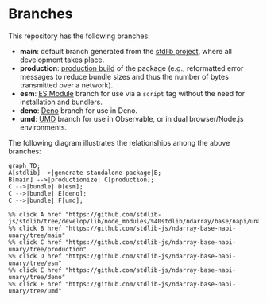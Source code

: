 <!--

@license Apache-2.0

Copyright (c) 2022 The Stdlib Authors.

Licensed under the Apache License, Version 2.0 (the "License");
you may not use this file except in compliance with the License.
You may obtain a copy of the License at

    http://www.apache.org/licenses/LICENSE-2.0

Unless required by applicable law or agreed to in writing, software
distributed under the License is distributed on an "AS IS" BASIS,
WITHOUT WARRANTIES OR CONDITIONS OF ANY KIND, either express or implied.
See the License for the specific language governing permissions and
limitations under the License.

-->

# Branches

This repository has the following branches:

-   **main**: default branch generated from the [stdlib project][stdlib-url], where all development takes place.
-   **production**: [production build][production-url] of the package (e.g., reformatted error messages to reduce bundle sizes and thus the number of bytes transmitted over a network).
-   **esm**: [ES Module][esm-url] branch for use via a `script` tag without the need for installation and bundlers.
-   **deno**: [Deno][deno-url] branch for use in Deno.
-   **umd**: [UMD][umd-url] branch for use in Observable, or in dual browser/Node.js environments.

The following diagram illustrates the relationships among the above branches:

```mermaid
graph TD;
A[stdlib]-->|generate standalone package|B;
B[main] -->|productionize| C[production];
C -->|bundle| D[esm];
C -->|bundle| E[deno];
C -->|bundle| F[umd];

%% click A href "https://github.com/stdlib-js/stdlib/tree/develop/lib/node_modules/%40stdlib/ndarray/base/napi/unary"
%% click B href "https://github.com/stdlib-js/ndarray-base-napi-unary/tree/main"
%% click C href "https://github.com/stdlib-js/ndarray-base-napi-unary/tree/production"
%% click D href "https://github.com/stdlib-js/ndarray-base-napi-unary/tree/esm"
%% click E href "https://github.com/stdlib-js/ndarray-base-napi-unary/tree/deno"
%% click F href "https://github.com/stdlib-js/ndarray-base-napi-unary/tree/umd"
```

[stdlib-url]: https://github.com/stdlib-js/stdlib/tree/develop/lib/node_modules/%40stdlib/ndarray/base/napi/unary
[production-url]: https://github.com/stdlib-js/ndarray-base-napi-unary/tree/production
[deno-url]: https://github.com/stdlib-js/ndarray-base-napi-unary/tree/deno
[umd-url]: https://github.com/stdlib-js/ndarray-base-napi-unary/tree/umd
[esm-url]: https://github.com/stdlib-js/ndarray-base-napi-unary/tree/esm